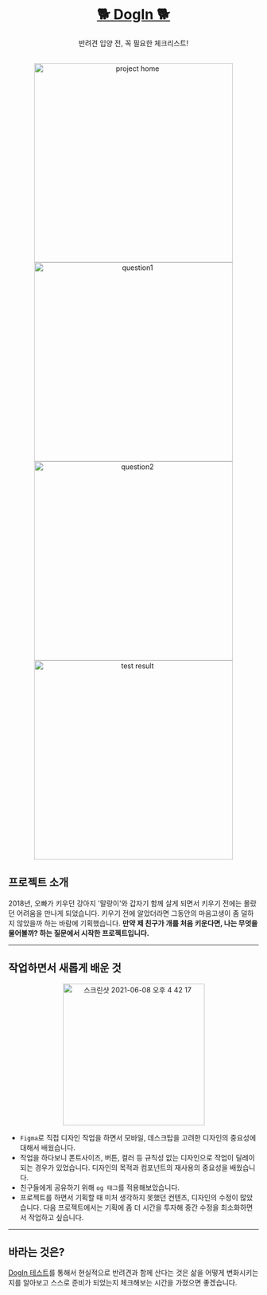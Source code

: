 # <div align="center"> [🐕 DogIn 🐕](https://dogin.mmyeon.com/)</div>

<div align="center">반려견 입양 전, 꼭 필요한 체크리스트!</div>
<br>

<p align="center">
<img width="400" alt="project home" src="https://user-images.githubusercontent.com/57064447/121141642-2ce78a80-c876-11eb-92bb-2e5032163731.png">
<img width="400" alt="question1" src="https://user-images.githubusercontent.com/57064447/121141657-307b1180-c876-11eb-8452-d585aeb65ebb.png">
<img width="400" alt="question2" src="https://user-images.githubusercontent.com/57064447/121141668-3244d500-c876-11eb-8cbf-1949918e31d2.png">
<img width="400" alt="test result" src="https://user-images.githubusercontent.com/57064447/121141670-3244d500-c876-11eb-8730-069e05b55655.png">

</p>

## 프로젝트 소개

2018년, 오빠가 키우던 강아지 '말랑이'와 갑자기 함께 살게 되면서 키우기 전에는 몰랐던 어려움을 만나게 되었습니다. 키우기 전에 알았더라면 그동안의 마음고생이 좀 덜하지 않았을까 하는 바람에 기획했습니다. <b>만약 제 친구가 개를 처음 키운다면, 나는 무엇을 물어볼까? 하는 질문에서 시작한 프로젝트입니다.</b>

---

## 작업하면서 새롭게 배운 것

<p align="center">

<img width="285" alt="스크린샷 2021-06-08 오후 4 42 17" src="https://user-images.githubusercontent.com/57064447/121143929-805ad800-c878-11eb-8bf4-54416d56c008.png">

</p>

- `Figma`로 직접 디자인 작업을 하면서 모바일, 데스크탑을 고려한 디자인의 중요성에 대해서 배웠습니다.
- 작업을 하다보니 폰트사이즈, 버튼, 컬러 등 규칙성 없는 디자인으로 작업이 딜레이되는 경우가 있었습니다. 디자인의 목적과 컴포넌트의 재사용의 중요성을 배웠습니다.
- 친구들에게 공유하기 위해 `og 태그`를 적용해보았습니다.
- 프로젝트를 하면서 기획할 때 미처 생각하지 못했던 컨텐츠, 디자인의 수정이 많았습니다. 다음 프로젝트에서는 기획에 좀 더 시간을 투자해 중간 수정을 최소화하면서 작업하고 싶습니다.

---

## 바라는 것은?

[DogIn 테스트](https://dogin.mmyeon.com/)를 통해서 현실적으로 반려견과 함께 산다는 것은 삶을 어떻게 변화시키는지를 알아보고 스스로 준비가 되었는지 체크해보는 시간을 가졌으면 좋겠습니다.
